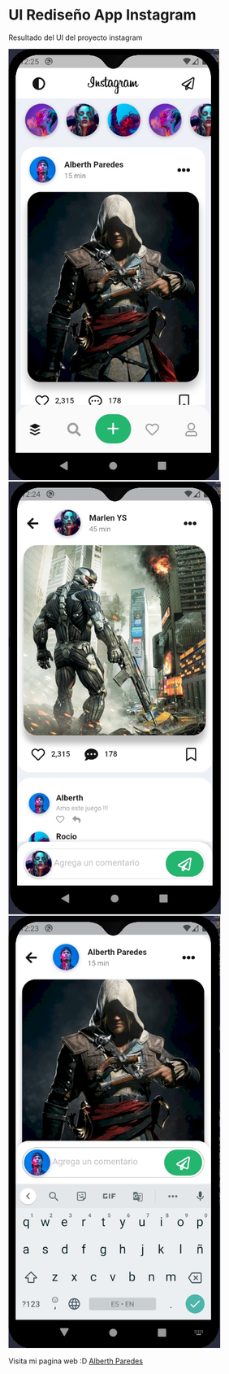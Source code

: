# UI Rediseño App Instagram

Resultado del UI del proyecto instagram

![Alt text](resultado1.jpg "Resultado del Proyecto")
![Alt text](resultado2.jpg "Resultado del Proyecto")
![Alt text](resultado3.jpg "Resultado del Proyecto")

Visita mi pagina web :D [Alberth Paredes](https://alberthparedes.com)
